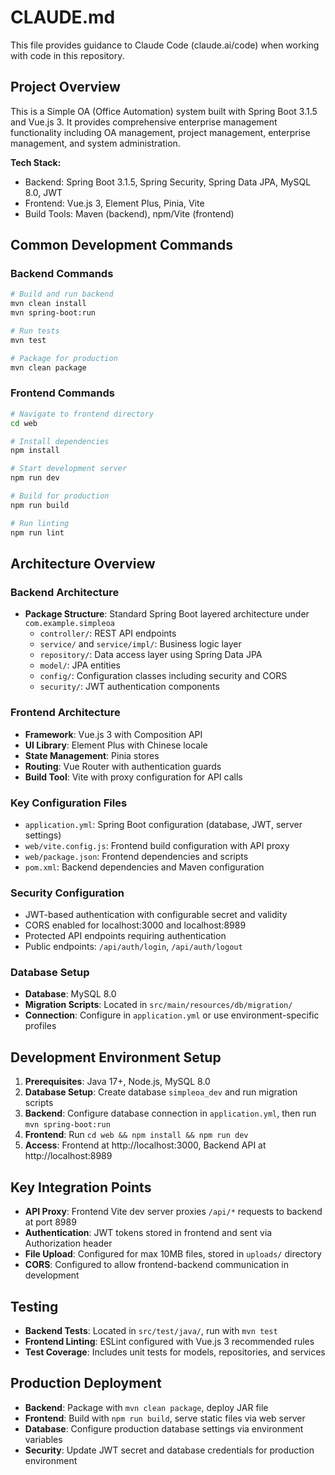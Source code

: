 # CLAUDE.md

This file provides guidance to Claude Code (claude.ai/code) when working with code in this repository.

## Project Overview

This is a Simple OA (Office Automation) system built with Spring Boot 3.1.5 and Vue.js 3. It provides comprehensive enterprise management functionality including OA management, project management, enterprise management, and system administration.

**Tech Stack:**
- Backend: Spring Boot 3.1.5, Spring Security, Spring Data JPA, MySQL 8.0, JWT
- Frontend: Vue.js 3, Element Plus, Pinia, Vite
- Build Tools: Maven (backend), npm/Vite (frontend)

## Common Development Commands

### Backend Commands
```bash
# Build and run backend
mvn clean install
mvn spring-boot:run

# Run tests
mvn test

# Package for production
mvn clean package
```

### Frontend Commands
```bash
# Navigate to frontend directory
cd web

# Install dependencies
npm install

# Start development server
npm run dev

# Build for production
npm run build

# Run linting
npm run lint
```

## Architecture Overview

### Backend Architecture
- **Package Structure**: Standard Spring Boot layered architecture under `com.example.simpleoa`
  - `controller/`: REST API endpoints
  - `service/` and `service/impl/`: Business logic layer
  - `repository/`: Data access layer using Spring Data JPA
  - `model/`: JPA entities
  - `config/`: Configuration classes including security and CORS
  - `security/`: JWT authentication components

### Frontend Architecture
- **Framework**: Vue.js 3 with Composition API
- **UI Library**: Element Plus with Chinese locale
- **State Management**: Pinia stores
- **Routing**: Vue Router with authentication guards
- **Build Tool**: Vite with proxy configuration for API calls

### Key Configuration Files
- `application.yml`: Spring Boot configuration (database, JWT, server settings)
- `web/vite.config.js`: Frontend build configuration with API proxy
- `web/package.json`: Frontend dependencies and scripts
- `pom.xml`: Backend dependencies and Maven configuration

### Security Configuration
- JWT-based authentication with configurable secret and validity
- CORS enabled for localhost:3000 and localhost:8989
- Protected API endpoints requiring authentication
- Public endpoints: `/api/auth/login`, `/api/auth/logout`

### Database Setup
- **Database**: MySQL 8.0
- **Migration Scripts**: Located in `src/main/resources/db/migration/`
- **Connection**: Configure in `application.yml` or use environment-specific profiles

## Development Environment Setup

1. **Prerequisites**: Java 17+, Node.js, MySQL 8.0
2. **Database Setup**: Create database `simpleoa_dev` and run migration scripts
3. **Backend**: Configure database connection in `application.yml`, then run `mvn spring-boot:run`
4. **Frontend**: Run `cd web && npm install && npm run dev`
5. **Access**: Frontend at http://localhost:3000, Backend API at http://localhost:8989

## Key Integration Points

- **API Proxy**: Frontend Vite dev server proxies `/api/*` requests to backend at port 8989
- **Authentication**: JWT tokens stored in frontend and sent via Authorization header
- **File Upload**: Configured for max 10MB files, stored in `uploads/` directory
- **CORS**: Configured to allow frontend-backend communication in development

## Testing

- **Backend Tests**: Located in `src/test/java/`, run with `mvn test`
- **Frontend Linting**: ESLint configured with Vue.js 3 recommended rules
- **Test Coverage**: Includes unit tests for models, repositories, and services

## Production Deployment

- **Backend**: Package with `mvn clean package`, deploy JAR file
- **Frontend**: Build with `npm run build`, serve static files via web server
- **Database**: Configure production database settings via environment variables
- **Security**: Update JWT secret and database credentials for production environment